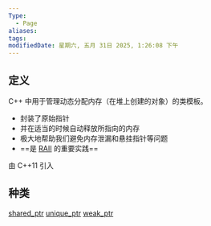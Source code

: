 ```yaml
---
Type:
  - Page
aliases: 
tags: 
modifiedDate: 星期六, 五月 31日 2025, 1:26:08 下午
---
```


## 定义

C++ 中用于管理动态分配内存（在堆上创建的对象）的类模板。
- 封装了原始指针
- 并在适当的时候自动释放所指向的内存
- 极大地帮助我们避免内存泄漏和悬挂指针等问题
- ==是 [RAII](RAII.md) 的重要实践==

由 C++11 引入

## 种类

[shared\_ptr](shared_ptr.md)
[unique\_ptr](unique_ptr.md)
[weak\_ptr](weak_ptr.md)
